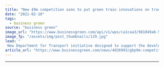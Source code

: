 ```yaml
---
title: "New £9m competition aims to put green train innovations on track"
date: "2021-02-10"
tags: 
  - business green
source: "business green"
image_url: "https://www.businessgreen.com/api/v1/wps/ca1caa3/981049a6-52f1-4e8c-9f88-8ffdbd4b1cbf/3/iStock-459013793-185x114.jpg"
image_fp: "/assets/img/post_thumbnails/129.jpg"
lead: "
 New Department for Transport initiative designed to support the development of clean rail demonstration projects ..."
article_url: "https://www.businessgreen.com/news/4026993/gbp9m-competition-aims-green-train-innovations-track"
---
```


---
